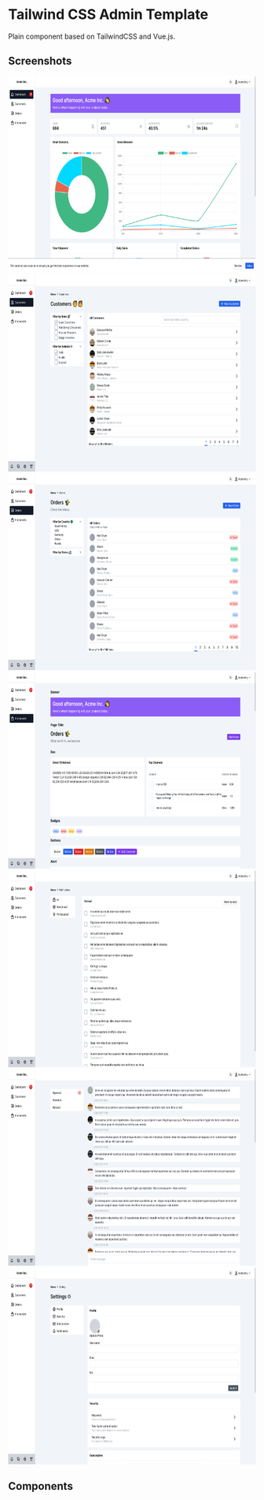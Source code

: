 # Tailwind CSS Admin Template

Plain component based on TailwindCSS and Vue.js.

## Screenshots

<img src="./screenshots/1-min.png" height="400px">
<img src="./screenshots/2-min.png" height="400px">
<img src="./screenshots/3-min.png" height="400px">
<img src="./screenshots/4-min.png" height="400px">
<img src="./screenshots/5-min.png" height="400px">
<img src="./screenshots/6-min.png" height="400px">
<img src="./screenshots/7-min.png" height="400px">

## Components
